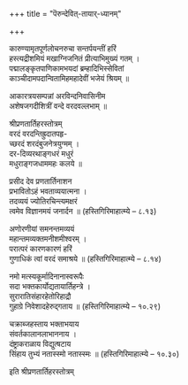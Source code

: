 +++
title = "पॆरुन्देवित्-तायार्-ध्यानम्"

+++

कारुण्यामृतपूर्णलोचनरुचा सन्तर्पयन्तीं हरिं  
हस्त्यद्रीशमियं मखाग्निजनितं प्रीत्याभिमुख्यं गतम् ।  
पद्मालङ्कृतपाणिकामभयदां ब्रम्हादिभिस्सेवितां  
काञ्चीदामपदान्वितामिहमहादेवीं भजेयं श्रियम् ॥

आकारत्रयसम्पन्नां अरविन्दनिवासिनीम  
अशेषजगदीशित्रीं वन्दे वरदवल्लभाम् ॥

श्रीप्रणतार्तिहरस्तोत्रम्  
वरदं वरदन्तिह्रुदातपहृ-  
च्छरदं शरदंबुजनेत्रयुग्मम् ।  
दर-दिव्यरथाङ्गधरं मधुरं  
मधुराङ्गजधाममहः कलये ॥

प्रसीद देव प्रणतार्तिनाशन  
प्रभावितोऽहं भवताव्ययात्मना ।  
तदव्ययं ज्योतिरचिन्त्यमक्षरं  
त्वमेव विज्ञानमयं जनार्दन ॥ (हस्तिगिरिमाहात्म्ये – ८.१३)  

अणोरणीयां समनन्तमव्ययं  
महान्तमव्यक्तमनीशमीश्वरम् ।  
परात्परं कारणकारणं हरिं  
गुणाधिकं त्वां वरदं समाश्रये ॥ (हस्तिगिरिमाहात्म्ये – ८.१४)  

नमो मत्स्यकूर्मादिनानास्वरूपैः  
सदा भक्तकार्योद्यतायार्तिहन्त्रे ।  
सुरारातिसंहारहेतोरिहाद्रौ  
गुहाग्रे निवेशादहेरुद्गताय ॥ (हस्तिगिरिमाहात्म्ये – १०.२९)  

चक्राब्जहस्ताय भक्ताभयाय  
संवर्तकालानलाभाननाय ।  
दंष्ट्राकराळाय विद्युत्षटाय  
सिंहाय तुभ्यं नतास्स्मो नतास्स्मः ॥ (हस्तिगिरिमाहात्म्ये – १०.३०)

इति श्रीप्रणतार्तिहरस्तोत्रम्
